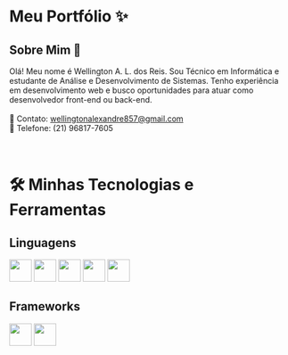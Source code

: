 # Meu Portfólio ✨<br>
## Sobre Mim 📌<br>
Olá! Meu nome é Wellington A. L. dos Reis. Sou Técnico em Informática e estudante de Análise e Desenvolvimento de Sistemas. Tenho experiência em desenvolvimento web e busco oportunidades para atuar como desenvolvedor front-end ou back-end.
<br>
<br>
📧 Contato: wellingtonalexandre857@gmail.com<br>
📱 Telefone: (21) 96817-7605<br>
<br>
<br>
# 🛠️ Minhas Tecnologias e Ferramentas<br>
## Linguagens  
<img src="https://cdn.jsdelivr.net/gh/devicons/devicon/icons/html5/html5-original.svg" width="40" height="40"/>  
<img src="https://cdn.jsdelivr.net/gh/devicons/devicon/icons/css3/css3-original.svg" width="40" height="40"/>  
<img src="https://cdn.jsdelivr.net/gh/devicons/devicon/icons/javascript/javascript-original.svg" width="40" height="40"/>  
<img src="https://cdn.jsdelivr.net/gh/devicons/devicon/icons/php/php-original.svg" width="40" height="40"/>  
<img src="https://cdn.jsdelivr.net/gh/devicons/devicon/icons/python/python-original.svg" width="40" height="40"/>  

## Frameworks  
<img src="https://cdn.jsdelivr.net/gh/devicons/devicon/icons/angularjs/angularjs-original.svg" width="40" height="40"/>  
<img src="https://cdn.jsdelivr.net/gh/devicons/devicon/icons/ionic/ionic-original.svg" width="40" height="40"/>  
